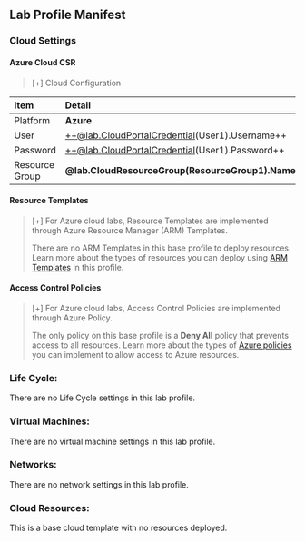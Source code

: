 ## Lab Profile Manifest

### Cloud Settings

#### Azure Cloud CSR
>[+] Cloud Configuration
>
| Item | Detail |
|:---------|:---------|
| Platform | **Azure** |
| User | ++@lab.CloudPortalCredential(User1).Username++ |
| Password | ++@lab.CloudPortalCredential(User1).Password++ |
| Resource Group | **@lab.CloudResourceGroup(ResourceGroup1).Name**|


#### Resource Templates
>[+] For Azure cloud labs, Resource Templates are implemented through Azure Resource Manager (ARM) Templates. 
>
>There are no ARM Templates in this base profile to deploy resources. Learn more about the types of resources you can deploy using [ARM Templates](https://learn.microsoft.com/en-us/azure/azure-resource-manager/templates/overview) in this profile. 


#### Access Control Policies
>[+] For Azure cloud labs, Access Control Policies are implemented through Azure Policy. 
>
>The only policy on this base profile is a **Deny All** policy that prevents access to all resources. Learn more about the types of [Azure policies](https://learn.microsoft.com/en-us/azure/governance/policy/overview) you can implement to allow access to Azure resources. 

### Life Cycle:
There are no Life Cycle settings in this lab profile.

### Virtual Machines:
There are no virtual machine settings in this lab profile.

### Networks:
There are no network settings in this lab profile.

### Cloud Resources:
This is a base cloud template with no resources deployed.
